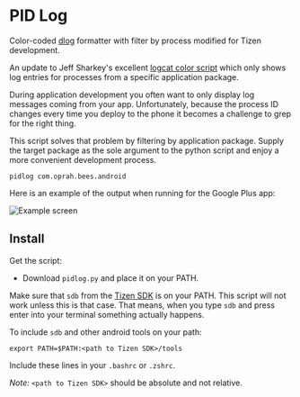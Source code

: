 PID Log
=======

Color-coded [dlog](https://developer.tizen.org/development/guides/native-application/system/dlog) formatter with filter by process modified for Tizen development.

An update to Jeff Sharkey's excellent [logcat color script][1] which only shows
log entries for processes from a specific application package.

During application development you often want to only display log messages
coming from your app. Unfortunately, because the process ID changes every time
you deploy to the phone it becomes a challenge to grep for the right thing.

This script solves that problem by filtering by application package. Supply the
target package as the sole argument to the python script and enjoy a more
convenient development process.

    pidlog com.oprah.bees.android


Here is an example of the output when running for the Google Plus app:

![Example screen](screen.png)


Install
-------

Get the script:

 *  Download `pidlog.py` and place it on your PATH.


Make sure that `sdb` from the [Tizen SDK][3] is on your PATH. This script will
not work unless this is that case. That means, when you type `sdb` and press
enter into your terminal something actually happens.

To include `sdb` and other android tools on your path:

    export PATH=$PATH:<path to Tizen SDK>/tools

Include these lines in your `.bashrc` or `.zshrc`.

*Note:* `<path to Tizen SDK>` should be absolute and not relative.

 [1]: http://jsharkey.org/blog/2009/04/22/modifying-the-android-logcat-stream-for-full-color-debugging/
 [2]: http://brew.sh
 [3]: https://developer.tizen.org/development/tools/download
